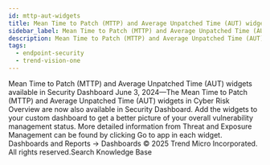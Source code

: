 ```yaml
---
id: mttp-aut-widgets
title: Mean Time to Patch (MTTP) and Average Unpatched Time (AUT) widgets available in Security Dashboard
sidebar_label: Mean Time to Patch (MTTP) and Average Unpatched Time (AUT) widgets available in Security Dashboard
description: Mean Time to Patch (MTTP) and Average Unpatched Time (AUT) widgets available in Security Dashboard
tags:
  - endpoint-security
  - trend-vision-one
---
```


 Mean Time to Patch (MTTP) and Average Unpatched Time (AUT) widgets available in Security Dashboard June 3, 2024—The Mean Time to Patch (MTTP) and Average Unpatched Time (AUT) widgets in Cyber Risk Overview are now also available in Security Dashboard. Add the widgets to your custom dashboard to get a better picture of your overall vulnerability management status. More detailed information from Threat and Exposure Management can be found by clicking Go to app in each widget. Dashboards and Reports → Dashboards © 2025 Trend Micro Incorporated. All rights reserved.Search Knowledge Base